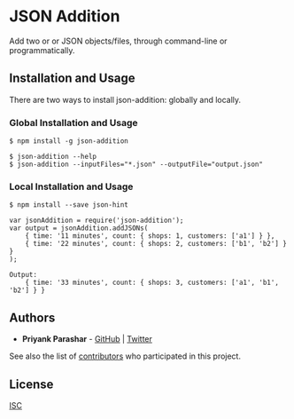 # JSON Addition

Add two or or JSON objects/files, through command-line or programmatically.

## Installation and Usage

There are two ways to install json-addition: globally and locally.

### Global Installation and Usage

```
$ npm install -g json-addition
```

```
$ json-addition --help
$ json-addition --inputFiles="*.json" --outputFile="output.json"
```

### Local Installation and Usage

```
$ npm install --save json-hint
```

```
var jsonAddition = require('json-addition');
var output = jsonAddition.addJSONs(
    { time: '11 minutes', count: { shops: 1, customers: ['a1'] } },
    { time: '22 minutes', count: { shops: 2, customers: ['b1', 'b2'] } }
);

Output:
    { time: '33 minutes', count: { shops: 3, customers: ['a1', 'b1', 'b2'] } }
```

## Authors

* **Priyank Parashar** - [GitHub](https://github.com/paras20xx) | [Twitter](https://twitter.com/paras20xx)

See also the list of [contributors](https://github.com/paras20xx/json-addition/graphs/contributors) who participated in this project.

## License

[ISC](https://spdx.org/licenses/ISC)
